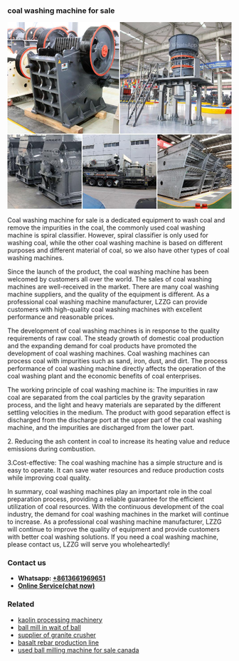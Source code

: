 <h3>coal washing machine for sale</h3><img src='1704951557.jpg' alt=''><p>Coal washing machine for sale is a dedicated equipment to wash coal and remove the impurities in the coal, the commonly used coal washing machine is spiral classifier. However, spiral classifier is only used for washing coal, while the other coal washing machine is based on different purposes and different material of coal, so we also have other types of coal washing machines.</p><p>Since the launch of the product, the coal washing machine has been welcomed by customers all over the world. The sales of coal washing machines are well-received in the market. There are many coal washing machine suppliers, and the quality of the equipment is different. As a professional coal washing machine manufacturer, LZZG can provide customers with high-quality coal washing machines with excellent performance and reasonable prices.</p><p>The development of coal washing machines is in response to the quality requirements of raw coal. The steady growth of domestic coal production and the expanding demand for coal products have promoted the development of coal washing machines. Coal washing machines can process coal with impurities such as sand, iron, dust, and dirt. The process performance of coal washing machine directly affects the operation of the coal washing plant and the economic benefits of coal enterprises.</p><p>The working principle of coal washing machine is: The impurities in raw coal are separated from the coal particles by the gravity separation process, and the light and heavy materials are separated by the different settling velocities in the medium. The product with good separation effect is discharged from the discharge port at the upper part of the coal washing machine, and the impurities are discharged from the lower part.</p><p>2. Reducing the ash content in coal to increase its heating value and reduce emissions during combustion.</p><p>3.Cost-effective: The coal washing machine has a simple structure and is easy to operate. It can save water resources and reduce production costs while improving coal quality.</p><p>In summary, coal washing machines play an important role in the coal preparation process, providing a reliable guarantee for the efficient utilization of coal resources. With the continuous development of the coal industry, the demand for coal washing machines in the market will continue to increase. As a professional coal washing machine manufacturer, LZZG will continue to improve the quality of equipment and provide customers with better coal washing solutions. If you need a coal washing machine, please contact us, LZZG will serve you wholeheartedly!</p><h3>Contact us</h3><ul><li><strong>Whatsapp:&nbsp;<a href="https://wa.me/8613661969651">+8613661969651</a></strong></li><li><a href="https://swt.shibang-china.com/?git&amp;zhl&amp;coal washing machine for sale"><strong>Online Service(chat now)</strong></a></li></ul><h3>Related</h3><ul><li><a href='kaolin processing machinery.md'>kaolin processing machinery</a></li><li><a href='ball mill in wait of ball.md'>ball mill in wait of ball</a></li><li><a href='supplier of granite crusher.md'>supplier of granite crusher</a></li><li><a href='basalt rebar production line.md'>basalt rebar production line</a></li><li><a href='used ball milling machine for sale canada.md'>used ball milling machine for sale canada</a></li></ul>